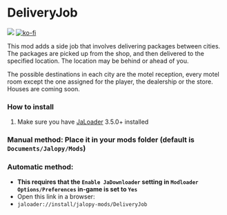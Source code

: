 # DeliveryJob

[![](https://img.shields.io/github/downloads/Jalopy-Mods/DeliveryJob/total)](#)
[![ko-fi](https://ko-fi.com/img/githubbutton_sm.svg)](https://ko-fi.com/A0A8OGPIQ)

This mod adds a side job that involves delivering packages between cities. The packages are picked up from the shop, and then delivered to the specified location. The location may be behind or ahead of you.

The possible destinations in each city are the motel reception, every motel room except the one assigned for the player, the dealership or the store. Houses are coming soon.

### How to install
1. Make sure you have [JaLoader](https://github.com/theLeaxx/JaLoader) 3.5.0+ installed
### Manual method: Place it in your mods folder (default is `Documents/Jalopy/Mods`)
### Automatic method: 
* **This requires that the `Enable JaDownloader` setting in `Modloader Options/Preferences` in-game is set to `Yes`**
* Open this link in a browser:
* `jaloader://install/jalopy-mods/DeliveryJob`
